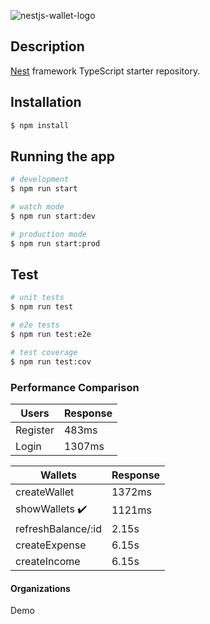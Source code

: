 <!-- <p align="center">
  <a href="http://nestjs.com/" target="blank"><img src="https://nestjs.com/img/logo-small.svg" width="200" alt="Nest Wallet" /></a>
</p> -->

![nestjs-wallet-logo](https://github.com/FASTERY-DEV-SAS/nestjs-wallet/assets/52367350/730637ba-098b-4e51-babd-5a38f193ecf5)

  <!-- <p align="center">A progressive <a href="http://nodejs.org" target="_blank">Node.js</a> framework for building efficient and scalable server-side applications.</p>
    <p align="center"> -->


## Description

[Nest](https://github.com/nestjs/nest) framework TypeScript starter repository.

## Installation

```bash
$ npm install
```

## Running the app

```bash
# development
$ npm run start

# watch mode
$ npm run start:dev

# production mode
$ npm run start:prod
```

## Test

```bash
# unit tests
$ npm run test

# e2e tests
$ npm run test:e2e

# test coverage
$ npm run test:cov
```

### Performance Comparison

|            Users           | Response |
|----------------------------|----------|
| Register                   |   483ms  |
| Login                      |  1307ms  |


|            Wallets         | Response |
|----------------------------|----------|
| createWallet               |  1372ms  |
| showWallets ✔️             |  1121ms  |
| refreshBalance/:id         |   2.15s  |
| createExpense              |   6.15s  |
| createIncome               |   6.15s  |





#### Organizations

Demo
